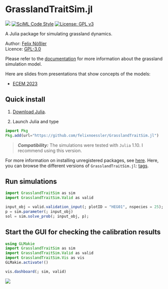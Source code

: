 # GrasslandTraitSim.jl

[![](https://img.shields.io/badge/docs-dev-blue.svg)](https://felixnoessler.github.io/GrasslandTraitSim.jl/dev/) [![SciML Code Style](https://img.shields.io/badge/code%20style-SciML-blue)](https://github.com/SciML/SciMLStyle) [![License: GPL v3](https://img.shields.io/badge/License-GPL%20v3-blue.svg)](https://www.gnu.org/licenses/gpl-3.0)

A Julia package for simulating grassland dynamics.

Author: [Felix Nößler](https://github.com/FelixNoessler/)\
Licence: [GPL-3.0](https://github.com/FelixNoessler/GrasslandTraitSim.jl/blob/master/LICENSE)

Please refer to the [documentation](https://felixnoessler.github.io/GrasslandTraitSim.jl/dev/) for more information about the grassland simulation model.

Here are slides from presentations that show concepts of the models:
- [ECEM 2023](assets/ECEM_2023_presentation.pdf)


## Quick install

1. [Download Julia](https://julialang.org/downloads/).

2. Launch Julia and type

```julia
import Pkg
Pkg.add(url="https://github.com/felixnoessler/GrasslandTraitSim.jl")
```

> **_Compatibility:_** The simulations were tested with `Julia` 1.10. I recommend using this version.

For more information on installing unregistered packages, see [here](https://pkgdocs.julialang.org/v1/managing-packages/#Adding-unregistered-packages). Here, you can browse the different versions of `GrasslandTraitSim.jl`: [tags](https://github.com/FelixNoessler/GrasslandTraitSim.jl/tags). 

## Run simulations

```julia
import GrasslandTraitSim as sim
import GrasslandTraitSim.Valid as valid

input_obj = valid.validation_input(; plotID = "HEG01", nspecies = 25);
p = sim.parameter(; input_obj)
sol = sim.solve_prob(; input_obj, p);
```

## Start the GUI for checking the calibration results

```julia
using GLMakie
import GrasslandTraitSim as sim
import GrasslandTraitSim.Valid as valid
import GrasslandTraitSim.Vis as vis
GLMakie.activate!()

vis.dashboard(; sim, valid)
```

![](img/screenshot.png)
